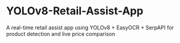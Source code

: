 # YOLOv8-Retail-Assist-App
A real-time retail assist app using YOLOv8 + EasyOCR + SerpAPI for product detection and live price comparison
